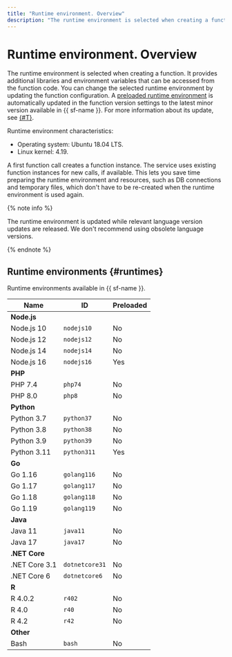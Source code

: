 ```yaml
---
title: "Runtime environment. Overview"
description: "The runtime environment is selected when creating a function. It provides additional libraries and environment variables that can be accessed from the function code. You can change the selected runtime environment by updating the function configuration."
---
```


# Runtime environment. Overview

The runtime environment is selected when creating a function. It provides additional libraries and environment variables that can be accessed from the function code. You can change the selected runtime environment by updating the function configuration. A [preloaded runtime environment](./preload-runtime.md) is automatically updated in the function version settings to the latest minor version available in {{ sf-name }}. For more information about its update, see [{#T}](preload-runtime.md#update).

Runtime environment characteristics:

- Operating system: Ubuntu 18.04 LTS.
- Linux kernel: 4.19.

A first function call creates a function instance. The service uses existing function instances for new calls, if available. This lets you save time preparing the runtime environment and resources, such as DB connections and temporary files, which don't have to be re-created when the runtime environment is used again.

{% note info %}

The runtime environment is updated while relevant language version updates are released. We don't recommend using obsolete language versions.

{% endnote %}

## Runtime environments {#runtimes}

Runtime environments available in {{ sf-name }}.

| Name | ID | Preloaded |
| ---- | ---- | ---- |
| **Node.js** |  |  |
| Node.js 10 | `nodejs10` | No |
| Node.js 12 | `nodejs12` | No |
| Node.js 14 | `nodejs14` | No |
| Node.js 16 | `nodejs16` | Yes |
| **PHP** |  |  |
| PHP 7.4 | `php74` | No |
| PHP 8.0 | `php8` | No |
| **Python** |  |  |
| Python 3.7 | `python37` | No |
| Python 3.8 | `python38` | No |
| Python 3.9 | `python39` | No |
| Python 3.11 | `python311` | Yes |
| **Go** |  |  |
| Go 1.16 | `golang116` | No |
| Go 1.17 | `golang117` | No |
| Go 1.18 | `golang118` | No |
| Go 1.19 | `golang119` | No |
| **Java** |  |  |
| Java 11 | `java11` | No |
| Java 17 | `java17` | No |
| **.NET Core** |  |  |
| .NET Core 3.1 | `dotnetcore31` | No |
| .NET Core 6 | `dotnetcore6` | No |
| **R** |  |  |
| R 4.0.2 | `r402` | No |
| R 4.0 | `r40` | No |
| R 4.2 | `r42` | No |
| **Other** |  |  |
| Bash | `bash` | No |
